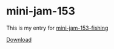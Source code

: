 # mini-jam-153

This is my entry for [mini-jam-153-fishing](https://itch.io/jam/mini-jam-153-fishing)

[Download](https://szabolcsdombi.itch.io/mini-jam-153)

